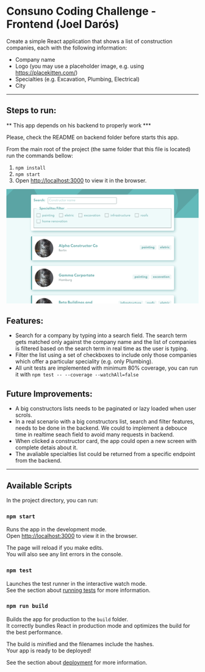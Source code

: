 # Consuno Coding Challenge - Frontend (Joel Darós)

Create a simple React application that shows a list of construction companies, each with the following information:
- Company name
- Logo (you may use a placeholder image, e.g. using https://placekitten.com/)
- Specialties (e.g. Excavation, Plumbing, Electrical)
- City

---

## Steps to run:
** This app depends on his backend to properly work *** 

Please, check the README on backend folder before starts this app.


From the main root of the project (the same folder that this file is located) run the commands bellow:
1. `npm install` 
2. `npm start`
3. Open [http://localhost:3000](http://localhost:3000) to view it in the browser.

![](./public/screenshots/01.png)

## Features:
- Search for a company by typing into a search field. The search term gets matched only against the company name and the list of companies is filtered based on the search term in real time as the user is typing.
- Filter the list using a set of checkboxes to include only those companies which offer a particular speciality (e.g. only Plumbing).
- All unit tests are implemented with minimum 80% coverage, you can run it with `npm test -- --coverage --watchAll=false`

## Future Improvements:
- A big constructors lists needs to be paginated or lazy loaded when user scrols.
- In a real scenario with a big constructors list, search and filter features, needs to be done in the backend. We could to implement a debouce time in realtime seach field to avoid many requests in backend.
- When clicked a constructor card, the app could open a new screen with complete detais about it.
- The avaliable specialties list could be returned from a specific endpoint from the backend.

---

## Available Scripts

In the project directory, you can run:

### `npm start`

Runs the app in the development mode.\
Open [http://localhost:3000](http://localhost:3000) to view it in the browser.

The page will reload if you make edits.\
You will also see any lint errors in the console.

### `npm test`

Launches the test runner in the interactive watch mode.\
See the section about [running tests](https://facebook.github.io/create-react-app/docs/running-tests) for more information.

### `npm run build`

Builds the app for production to the `build` folder.\
It correctly bundles React in production mode and optimizes the build for the best performance.

The build is minified and the filenames include the hashes.\
Your app is ready to be deployed!

See the section about [deployment](https://facebook.github.io/create-react-app/docs/deployment) for more information.

